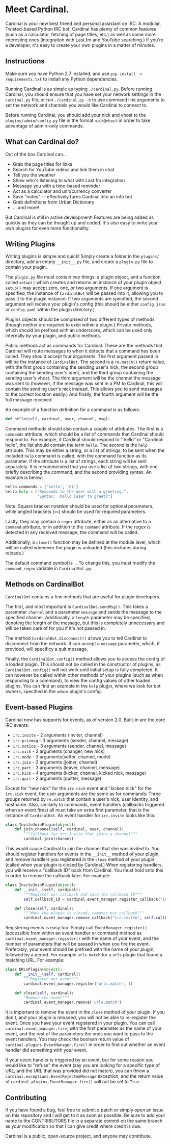 Meet Cardinal.
========
Cardinal is your new best friend and personal assistant on IRC. A modular, Twisted-based Python IRC bot, Cardinal has plenty of common features (such as a calculator, fetching of page titles, etc.) as well as some more interesting ones (integration with Last.fm and YouTube searching.) If you're a developer, it's easy to create your own plugins in a matter of minutes.

Instructions
------------
Make sure you have Python 2.7 installed, and use `pip install -r requirements.txt` to install any Python dependencies.

Running Cardinal is as simple as typing `./cardinal.py`. Before running Cardinal, you should ensure that you have set your network settings in the `cardinal.py` file, or run `./cardinal.py -h` to use command line arguments to set the network and channels you would like Cardinal to connect to.

Before running Cardinal, you should add your nick and vhost to the `plugins/admin/config.py` file in the format `nick@vhost` in order to take advantage of admin-only commands.

What can Cardinal do?
----------------
Out of the box Cardinal can...

* Grab the page titles for links
* Search for YouTube videos and link them in chat
* Tell you the weather
* Show who's listening to what with Last.fm integration
* Message you with a time-based reminder
* Act as a calculator and unit/currency converter
* Save "notes" -- effectively turns Cardinal into an info bot
* Grab definitions from Urban Dictionary
* ... and more!

But Cardinal is still in active development! Features are being added as quickly as they can be thought up and coded. It's also easy to write your own plugins for even more functionality.

Writing Plugins
---------------
Writing plugins is simple and quick! Simply create a folder in the `plugins/` directory, add an empty `__init__.py` file, and create a `plugin.py` file to contain your plugin.

The `plugin.py` file must contain two things: a plugin object, and a function called `setup()` which creates and returns an instance of your plugin object. `setup()` may accept zero, one, or two arguments. If one argument is specified, the instance of `CardinalBot` will be passed into it, allowing you to pass it to the plugin instance. If two arguments are specified, the second argument will receive your plugin's config (this should be either `config.json` or `config.yaml` within the plugin directory.)

Plugins objects should be comprised of two different types of methods (though neither are required to exist within a plugin.) Private methods, which should be prefixed with an underscore, which can be used only internally by your plugin, and public methods.

Public methods act as commands for Cardinal. These are the methods that Cardinal will route messages to when it detects that a command has been called. They should accept four arguments. The first argument passed in will be the instance of `CardinalBot`. The second is a `re.match()` return value, with the first group containing the sending user's nick, the second group containing the sending user's ident, and the third group containing the sending user's vhost. The third argument will be the channel the message was sent to (however, if the message was sent in a PM to Cardinal, this will contain the sending user's nick instead. This allows you to send messages to the correct location easily.) And finally, the fourth argument will be the full message received.

An example of a function definition for a command is as follows:

```python
def hello(self, cardinal, user, channel, msg):
```

Command methods should also contain a couple of attributes. The first is a `commands` attribute, which should be a list of commands that Cardinal should respond to. For example, if Cardinal should respond to ".hello" or "Cardinal: hello", the list should contain the term `hello`. The second is the `help` attribute. This may be either a string, or a list of strings, to be sent when the included `help` command is called, with the command function as its parameter. If the attribute is a list of strings, each string will be sent separately. It is recommended that you use a list of two strings, with one briefly describing the command, and the second providing syntax. An example is below:

```python
hello.commands = ['hello', 'hi']
hello.help = ["Responds to the user with a greeting.",
              "Syntax: .hello [user to greet]"]
```

Note: Square bracket notation should be used for optional parameters, while angled brackets (`<>`) should be used for required parameters.

Lastly, they may contain a `regex` attribute, either as an alternative to a `command` attribute, or in addition to the `command` attribute. If the regex is detected in any received message, the command will be called.

Additionally, a `close()` function may be defined at the module level, which will be called whenever the plugin is unloaded (this includes during reloads.)

The default command symbol is `.`. To change this, you must modify the `command_regex` variable in `CardinalBot.py`.

Methods on CardinalBot
----------------------
`CardinalBot` contains a few methods that are useful for plugin developers.

The first, and most important is `CardinalBot.sendMsg()`. This takes a parameter `channel` and a parameter `message` and sends the message to the specified channel. Additionally, a `length` parameter may be specified, denoting the length of the message, but this is completely unnecessary and will be taken care of for you if it's not passed in.

The method `CardinalBot.disconnect()` allows you to tell Cardinal to disconnect from the network. It can accept a `message` parameter, which, if provided, will specificy a quit message.

Finally, the `CardinalBot.config()` method allows you to access the config of a loaded plugin. This should not be called in the constructor of plugins, as `CardinalBot.config()` will not work until initial setup is fully completed. It can however be called within other methods of your plugins (such as when responding to a command), to view the config values of other loaded plugins. You can find an example in the `help` plugin, where we look for bot owners, specified in the `admin` plugin's config.

Event-based Plugins
-------------------
Cardinal now has supports for events, as of version 2.0. Built-in are the core IRC events:

* `irc.invite` - 2 arguments (inviter, channel)
* `irc.privmsg` - 3 arguments (sender, channel, message)
* `irc.notice` - 3 arguments (sender, channel, message)
* `irc.nick` - 2 arguments (changer, new nick)
* `irc.mode` - 3 arguments(setter, channel, mode)
* `irc.join` - 2 arguments (joiner, channel)
* `irc.part` - 3 arguments (leaver, channel, message)
* `irc.kick` - 4 arguments (kicker, channel, kicked nick, message)
* `irc.quit` - 2 arguments (quitter, message)

Except for "new nick" for the `irc.nick` event and "kicked nick" for the `irc.kick` event, the user arguments are the same as for commands: Three groups returned by `re.match` that contain a user's nick, user identity, and hostname. Also, similarly to commands, event handlers (callbacks triggered when an event fires) all must take an extra first parameter, that is the instance of `CardinalBot`. An event handler for `irc.invite` looks like this:

```python
class InviteJoinPlugin(object):
    def join_channel(self, cardinal, user, channel):
        """Callback for irc.invite that joins a channel"""
        cardinal.join(channel)
```

This would cause Cardinal to join the channel that she was invited to. You should register handlers for events in the `__init__` method of your plugin, and remove handlers you registered in the `close` method of your plugin (called when your plugin is closed by Cardinal.) When registering handlers, you will receive a "callback ID" back from Cardinal. You must hold onto this in order to remove the callback later. For example:

```python
class InviteJoinPlugin(object):
    def __init__(self, cardinal):
        """Register our callback and save the callback ID"""
        self.callback_id = cardinal.event_manager.register_callback("irc.invite", self.join_channel)

    def close(self, cardinal):
        """When the plugin is closed, removes our callback"""
        cardinal.event_manager.remove_callback("irc.invite", self.callback_id)
```

Registering events is easy too. Simply call `EventManager.register()` (accessible from within an event handler or command method as `cardinal.event_manager.register()` with the name of your event, and the number of parameters that will be passed in when you fire the event. Preferably, your event should be prefixed with the name of your plugin, followed by a period. For example `urls.match` for a `urls` plugin that found a matching URL. For example:

```python
class URLsPlugin(object):
    def __init__(self, cardinal):
        """Register our event"""
        cardinal.event_manager.register('urls.match', 1)

    def close(self, cardinal):
        "Remove the event"""
        cardinal.event_manager.remove('urls.match')
```

It is important to remove the event in the `close` method of your plugin. If you don't, and your plugin is reloaded, you will not be able to re-register the event. Once you have your event registered in your plugin. You can call `cardinal.event_manager.fire`, with the first parameter as the name of your event, and the rest of the parameters the ones you want to pass to the event handlers. You may check the boolean return value of `cardinal.plugins.EventManager.fire()` in order to find out whether an event handler did something with your event.

If your event handler is triggered by an event, but for some reason you would like to "refuse" the event (say you are looking for a specific type of URL, and the URL that was provided did not match), you can throw a `cardinal.exceptions.EventRejectedMessage` exception, and the return value of `cardinal.plugins.EventManager.fire()` will not be set to `True`.

Contributing
------------
If you have found a bug, feel free to submit a patch or simply open an issue on this repository and I will get to it as soon as possible. Be sure to add your name to the CONTRIBUTORS file in a separate commit on the same branch as your modification so that I can give credit where credit is due.

Cardinal is a public, open-source project, and anyone may contribute.
